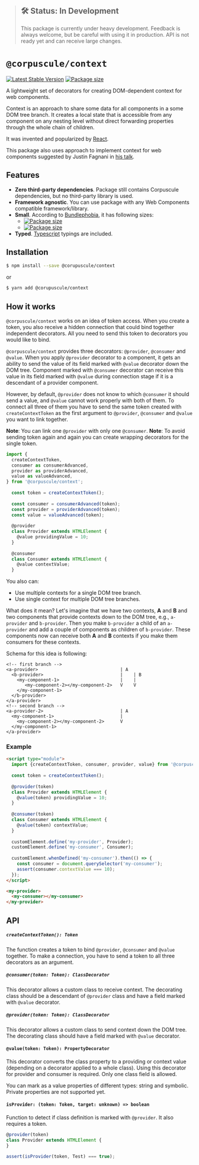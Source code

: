 > ## 🛠 Status: In Development
> This package is currently under heavy development. Feedback is always welcome, but be careful with
using it in production. API is not ready yet and can receive large changes.

# `@corpuscule/context`
[![Latest Stable Version](https://img.shields.io/npm/v/@corpuscule/context.svg)](https://www.npmjs.com/package/@corpuscule/context)
[![Package size](https://badgen.net/bundlephobia/minzip/@corpuscule/context)](https://bundlephobia.com/result?p=@corpuscule/context)

A lightweight set of decorators for creating DOM-dependent context for web components.

Context is an approach to share some data for all components in a some DOM tree branch. It creates
a local state that is accessible from any component on any nesting level without direct forwarding
properties through the whole chain of children.

It was invented and popularized by [React](https://reactjs.org/docs/context.html).

This package also uses approach to implement context for web components suggested by Justin Fagnani
in [his talk](https://youtu.be/6o5zaKHedTE).

## Features
* **Zero third-party dependencies**. Package still contains Corpuscule dependencies, but no
third-party library is used.
* **Framework agnostic**. You can use package with any Web Components compatible framework/library.
* **Small**. According to [Bundlephobia](https://bundlephobia.com), it has following sizes:
  * [![Package size](https://badgen.net/bundlephobia/min/@corpuscule/context)](https://bundlephobia.com/result?p=@corpuscule/context)
  * [![Package size](https://badgen.net/bundlephobia/minzip/@corpuscule/context)](https://bundlephobia.com/result?p=@corpuscule/context)
* **Typed**. [Typescript](http://www.typescriptlang.org/) typings are included.

## Installation
```bash
$ npm install --save @corupuscule/context
```
or
```bash
$ yarn add @corupuscule/context
```

## How it works
`@corpuscule/context` works on an idea of token access. When you create a token, you also receive a
hidden connection that could bind together independent decorators. All you need to send this token
to decorators you would like to bind.

`@corpuscule/context` provides three decorators: `@provider`, `@consumer` and `@value`. When you
apply `@provider` decorator to a component, it gets an ability to send the value of its field marked
with `@value` decorator down the DOM tree. Component marked with `@consumer` decorator can receive
this value in its field marked with `@value` during connection stage if it is a descendant of a
provider component.

However, by default, `@provider` does not know to which `@consumer` it should send a value, and
`@value` cannot work properly with both of them. To connect all three of them you have to send the
same token created with `createContextToken` as the first argument to `@provider`, `@consumer` and
`@value` you want to link together. 

**Note**: You can link one `@provider` with only one `@consumer`.
**Note**: To avoid sending token again and again you can create wrapping decorators for the single
token.
```javascript
import {
  createContextToken,
  consumer as consumerAdvanced,
  provider as providerAdvanced,
  value as valueAdvanced,
} from '@corpuscule/context';
  
  const token = createContextToken();
  
  const consumer = consumerAdvanced(token);
  const provider = providerAdvanced(token);
  const value = valueAdvanced(token);
  
  @provider
  class Provider extends HTMLElement {
    @value providingValue = 10;
  }
  
  @consumer
  class Consumer extends HTMLElement {
    @value contextValue;
  }
```

You also can:
* Use multiple contexts for a single DOM tree branch.
* Use single context for multiple DOM tree branches.

What does it mean? Let's imagine that we have two contexts, **A** and **B** and two components that
provide contexts down to the DOM tree, e.g., `a-provider` and `b-provider`. Then you make
`b-provider` a child of an `a-provider` and add a couple of components as children of
`b-provider`. These components now can receive both **A** and **B** contexts if you make them
consumers for these contexts.

Schema for this idea is following:
```
<!-- first branch -->
<a-provider>                               | A     
  <b-provider>                             |    | B
    <my-component-1>                       |    |  
       <my-component-2></my-component-2>   V    V  
    </my-component-1>                  
  </b-provider>                    
</a-provider>                      
<!-- second branch -->
<a-provider-2>                             | A     
  <my-component-1>                         |
    <my-component-2></my-component-2>      V
  </my-component-1>
</a-provider>
```

### Example
```html
<script type="module">
  import {createContextToken, consumer, provider, value} from '@corpuscule/context';
  
  const token = createContextToken();
  
  @provider(token)
  class Provider extends HTMLElement {
    @value(token) providingValue = 10;
  }
  
  @consumer(token)
  class Consumer extends HTMLElement {
    @value(token) contextValue;
  }
  
  customElement.define('my-provider', Provider);
  customElement.define('my-consumer', Consumer);
  
  customElement.whenDefined('my-consumer').then(() => {
    const consumer = document.querySelector('my-consumer');
    assert(consumer.contextValue === 10);  
  });
</script>

<my-provider>
  <my-consumer></my-consumer>
</my-provider>
```

## API
##### `createContextToken(): Token`
The function creates a token to bind `@provider`, `@consumer` and `@value` together. To make a
connection, you have to send a token to all three decorators as an argument.

##### `@consumer(token: Token): ClassDecorator`
This decorator allows a custom class to receive context. The decorating class should be a descendant
of `@provider` class and have a field marked with `@value` decorator.

##### `@provider(token: Token): ClassDecorator`
This decorator allows a custom class to send context down the DOM tree. The decorating class should
have a field marked with `@value` decorator.

#### `@value(token: Token): PropertyDecorator`
This decorator converts the class property to a providing or context value (depending on a decorator
applied to a whole class). Using this decorator for provider and consumer is required. Only one
class field is allowed.

You can mark as a value properties of different types: string and symbolic. Private properties are
not supported yet.

#### `isProvider: (token: Token, target: unknown) => boolean`
Function to detect if class definition is marked with `@provider`. It also requires a token. 

```javascript
@provider(token)
class Provider extends HTMLElement {
}

assert(isProvider(token, Test) === true);
```
